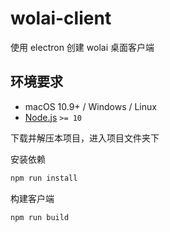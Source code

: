 # wolai-client

使用 electron 创建 wolai 桌面客户端


## 环境要求

- macOS 10.9+ / Windows / Linux
- [Node.js](https://nodejs.org/zh-cn/download/) `>= 10`


下载并解压本项目，进入项目文件夹下

安装依赖

```bash
npm run install
```

构建客户端

```bash
npm run build
```
